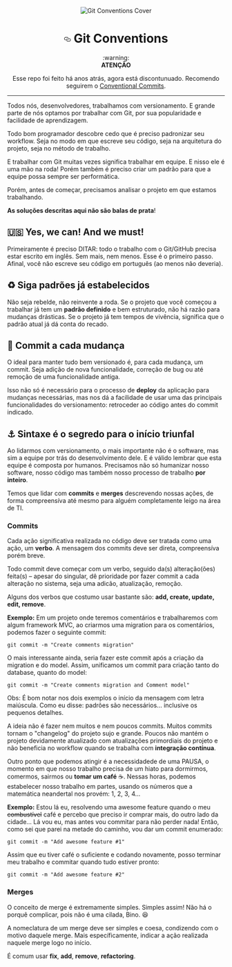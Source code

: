 <p align="center">
	<img src="https://raw.githubusercontent.com/felinalabs/git-conventions/master/cover.png" alt="Git Conventions Cover" style="max-width:100%;">
</p>

<h1 align="center">
	<a id="user-content-octocat-git-conventions" class="anchor" href="#octocat-git-conventions" aria-hidden="true"><svg aria-hidden="true" class="octicon octicon-link" height="16" role="img" version="1.1" viewBox="0 0 16 16" width="16"><path d="M4 9h1v1h-1c-1.5 0-3-1.69-3-3.5s1.55-3.5 3-3.5h4c1.45 0 3 1.69 3 3.5 0 1.41-0.91 2.72-2 3.25v-1.16c0.58-0.45 1-1.27 1-2.09 0-1.28-1.02-2.5-2-2.5H4c-0.98 0-2 1.22-2 2.5s1 2.5 2 2.5z m9-3h-1v1h1c1 0 2 1.22 2 2.5s-1.02 2.5-2 2.5H9c-0.98 0-2-1.22-2-2.5 0-0.83 0.42-1.64 1-2.09v-1.16c-1.09 0.53-2 1.84-2 3.25 0 1.81 1.55 3.5 3 3.5h4c1.45 0 3-1.69 3-3.5s-1.5-3.5-3-3.5z"></path></svg></a>
	Git Conventions
</h1>

<p align="center">
	:warning:<br><strong>ATENÇÃO</strong>
</p>
<p align="center">
	Esse repo foi feito há anos atrás, agora está discontunuado. Recomendo seguirem o <a href="https://www.conventionalcommits.org/en/v1.0.0/" target="_blank">Conventional Commits</a>.
</p>

---

Todos nós, desenvolvedores, trabalhamos com versionamento. E grande parte de nós optamos por trabalhar com Git, por sua popularidade e facilidade de aprendizagem.

Todo bom programador descobre cedo que é preciso padronizar seu workflow. Seja no modo em que escreve seu código, seja na arquitetura do projeto, seja no método de trabalho. 

E trabalhar com Git muitas vezes significa trabalhar em equipe. E nisso ele é uma mão na roda! Porém também é preciso criar um padrão para que a equipe possa sempre ser performática.

Porém, antes de começar, precisamos analisar o projeto em que estamos trabalhando. 

**As soluções descritas aqui não são balas de prata**!

## :us: Yes, we can! And we must!
Primeiramente é preciso DITAR: todo o trabalho com o Git/GitHub precisa estar escrito em inglês. Sem mais, nem menos. Esse é o primeiro passo. Afinal, você não escreve seu código em português (ao menos não deveria).

## :recycle: Siga padrões já estabelecidos
Não seja rebelde, não reinvente a roda. Se o projeto que você começou a trabalhar já tem um **padrão definido** e bem estruturado, não há razão para mudanças drásticas. Se o projeto já tem tempos de vivência, significa que o padrão atual já dá conta do recado.

## :rocket: Commit a cada mudança
O ideal para manter tudo bem versionado é, para cada mudança, um commit. Seja adição de nova funcionalidade, correção de bug ou até remoção de uma funcionalidade antiga.

Isso não só é necessário para o processo de **deploy** da aplicação para mudanças necessárias, mas nos dá a facilidade de usar uma das principais funcionalidades do versionamento: retroceder ao código antes do commit indicado. 

## :anchor: Sintaxe é o segredo para o início triunfal
Ao lidarmos com versionamento, o mais importante não é o software, mas sim a equipe por trás do desenvolvimento dele. E é válido lembrar que esta equipe é composta por humanos. Precisamos não só humanizar nosso software, nosso código mas também nosso processo de trabalho **por inteiro**.

Temos que lidar com **commits** e **merges** descrevendo nossas ações, de forma compreensíva até mesmo para alguém completamente leigo na área de TI.

### Commits
Cada ação significativa realizada no código deve ser tratada como uma ação, um **verbo**. A mensagem dos commits deve ser direta, compreensíva porém breve.

Todo commit deve começar com um verbo, seguido da(s) alteração(ões) feita(s) – apesar do singular, dê prioridade por fazer commit a cada alteração no sistema, seja uma adicão, atualização, remoção.

Alguns dos verbos que costumo usar bastante são: **add, create, update, edit, remove**.

**Exemplo:** Em um projeto onde teremos comentários e trabalharemos com algum framework MVC, ao criarmos uma migration para os comentários, podemos fazer o seguinte commit:

```
git commit -m "Create comments migration"
```

O mais interessante ainda, seria fazer este commit após a criação da migration e do model. Assim, unificamos um commit para criação tanto do database, quanto do model:

```
git commit -m "Create comments migration and Comment model"
```

Obs: É bom notar nos dois exemplos o início da mensagem com letra maiúscula. Como eu disse: padrões são necessários... inclusive os pequenos detalhes.

A ideia não é fazer nem muitos e nem poucos commits. Muitos commits tornam o "changelog" do projeto sujo e grande. Poucos não mantém o projeto devidamente atualizado com atualizações primordiais do projeto e não beneficia no workflow quando se trabalha com **integração contínua**.

Outro ponto que podemos atingir é a necessidadede de uma PAUSA, o momento em que nosso trabalho precisa de um hiato para dormirmos, comermos, sairmos ou **tomar um café** :coffee:. Nessas horas, podemos estabelecer nosso trabalho em partes, usando os números que a matemática neandertal nos provém: 1, 2, 3, 4...

**Exemplo:** Estou lá eu, resolvendo uma awesome feature quando o meu ~~combustível~~ café e percebo que preciso ir comprar mais, do outro lado da cidade... Lá vou eu, mas antes vou commitar para não perder nada! Então, como sei que parei na metade do caminho, vou dar um commit enumerado:

```
git commit -m "Add awesome feature #1"
```

Assim que eu tiver café o suficiente e codando novamente, posso terminar meu trabalho e commitar quando tudo estiver pronto:

```
git commit -m "Add awesome feature #2"
```

### Merges
O conceito de merge é extremamente simples. Simples assim! Não há o porquê complicar, pois não é uma cilada, Bino. :laughing:

A nomeclatura de um merge deve ser simples e coesa, condizendo com o motivo daquele merge. Mais específicamente, indicar a ação realizada naquele merge logo no início.

É comum usar **fix**, **add**, **remove**, **refactoring**.

